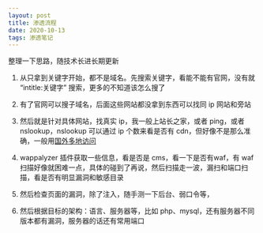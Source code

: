 ```yaml
---
layout: post
title: 渗透流程
date: 2020-10-13
tags: 渗透笔记
---
```


整理一下思路，随技术长进长期更新

1. 从只拿到关键字开始，都不是域名。先搜索关键字，看能不能有官网，没有就 “intitle:关键字” 搜索，更多的不知道该怎么搜了

2. 有了官网可以搜子域名，后面这些网站都没拿到东西可以找同 ip 网站和旁站

3. 然后就是针对具体网站，找真实 ip，我一般上站长之家，或者 ping，或者 nslookup，nslookup 可以通过 ip 个数来看是否有 cdn，但好像不是那么准确，一般用[国外多地访问](https://asm.ca.com/en/ping.php)

4. wappalyzer 插件获取一些信息，看是否是 cms，看一下是否有waf，有 waf 扫描好像就困难一点，具体的碰到了再说，然后扫描走一波，漏扫和端口扫描，看是否有明显漏洞和敏感目录

5. 然后检查页面的漏洞，除了注入，随手测一下后台、弱口令等，

6. 然后根据目标的架构：语言、服务器等，比如 php、mysql，还有服务器不同版本都有漏洞，服务器的话还有常用端口